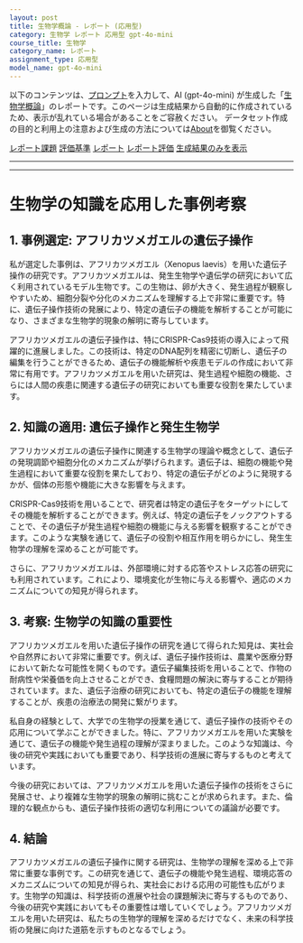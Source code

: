 ```yaml
---
layout: post
title: 生物学概論 - レポート (応用型)
category: 生物学 レポート 応用型 gpt-4o-mini
course_title: 生物学
category_name: レポート
assignment_type: 応用型
model_name: gpt-4o-mini
---
```


以下のコンテンツは、[プロンプト](https://github.com/takedatoshiyuki/synthetic_assignments/tree/main/generated/生物学/gpt-4o-mini/prompt_レポート-応用型.md)を入力して、AI (gpt-4o-mini) が生成した「[生物学概論](/contents/生物学/)」のレポートです。このページは生成結果から自動的に作成されているため、表示が乱れている場合があることをご容赦ください。
データセット作成の目的と利用上の注意および生成の方法については[About](/About)を御覧ください。

[レポート課題](../レポート課題-応用型)
[評価基準](../評価基準-応用型)
[レポート](../レポート-応用型)
[レポート評価](../レポート評価-応用型)
[生成結果のみを表示](https://github.com/takedatoshiyuki/synthetic_assignments/tree/main/generated/生物学/gpt-4o-mini/レポート-応用型.md)
  

***
***
  
# 生物学の知識を応用した事例考察

## 1. 事例選定: アフリカツメガエルの遺伝子操作

私が選定した事例は、アフリカツメガエル（Xenopus laevis）を用いた遺伝子操作の研究です。アフリカツメガエルは、発生生物学や遺伝学の研究において広く利用されているモデル生物です。この生物は、卵が大きく、発生過程が観察しやすいため、細胞分裂や分化のメカニズムを理解する上で非常に重要です。特に、遺伝子操作技術の発展により、特定の遺伝子の機能を解析することが可能になり、さまざまな生物学的現象の解明に寄与しています。

アフリカツメガエルの遺伝子操作は、特にCRISPR-Cas9技術の導入によって飛躍的に進展しました。この技術は、特定のDNA配列を精密に切断し、遺伝子の編集を行うことができるため、遺伝子の機能解析や疾患モデルの作成において非常に有用です。アフリカツメガエルを用いた研究は、発生過程や細胞の機能、さらには人間の疾患に関連する遺伝子の研究においても重要な役割を果たしています。

## 2. 知識の適用: 遺伝子操作と発生生物学

アフリカツメガエルの遺伝子操作に関連する生物学の理論や概念として、遺伝子の発現調節や細胞分化のメカニズムが挙げられます。遺伝子は、細胞の機能や発生過程において重要な役割を果たしており、特定の遺伝子がどのように発現するかが、個体の形態や機能に大きな影響を与えます。

CRISPR-Cas9技術を用いることで、研究者は特定の遺伝子をターゲットにしてその機能を解析することができます。例えば、特定の遺伝子をノックアウトすることで、その遺伝子が発生過程や細胞の機能に与える影響を観察することができます。このような実験を通じて、遺伝子の役割や相互作用を明らかにし、発生生物学の理解を深めることが可能です。

さらに、アフリカツメガエルは、外部環境に対する応答やストレス応答の研究にも利用されています。これにより、環境変化が生物に与える影響や、適応のメカニズムについての知見が得られます。

## 3. 考察: 生物学の知識の重要性

アフリカツメガエルを用いた遺伝子操作の研究を通じて得られた知見は、実社会や自然界において非常に重要です。例えば、遺伝子操作技術は、農業や医療分野において新たな可能性を開くものです。遺伝子編集技術を用いることで、作物の耐病性や栄養価を向上させることができ、食糧問題の解決に寄与することが期待されています。また、遺伝子治療の研究においても、特定の遺伝子の機能を理解することが、疾患の治療法の開発に繋がります。

私自身の経験として、大学での生物学の授業を通じて、遺伝子操作の技術やその応用について学ぶことができました。特に、アフリカツメガエルを用いた実験を通じて、遺伝子の機能や発生過程の理解が深まりました。このような知識は、今後の研究や実践においても重要であり、科学技術の進展に寄与するものと考えています。

今後の研究においては、アフリカツメガエルを用いた遺伝子操作の技術をさらに発展させ、より複雑な生物学的現象の解明に挑むことが求められます。また、倫理的な観点からも、遺伝子操作技術の適切な利用についての議論が必要です。

## 4. 結論

アフリカツメガエルの遺伝子操作に関する研究は、生物学の理解を深める上で非常に重要な事例です。この研究を通じて、遺伝子の機能や発生過程、環境応答のメカニズムについての知見が得られ、実社会における応用の可能性も広がります。生物学の知識は、科学技術の進展や社会の課題解決に寄与するものであり、今後の研究や実践においてもその重要性は増していくでしょう。アフリカツメガエルを用いた研究は、私たちの生物学的理解を深めるだけでなく、未来の科学技術の発展に向けた道筋を示すものとなるでしょう。
